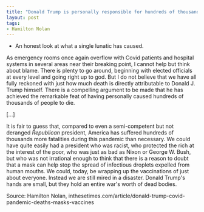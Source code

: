 ```yaml
---
title: "Donald Trump is personally responsible for hundreds of thousands of COVID deaths"
layout: post
tags:
- Hamilton Nolan
---
```


- An honest look at what a single lunatic has caused.

As emergency rooms once again overflow with Covid patients and hospital systems in several areas near their breaking point, I cannot help but think about blame. There is plenty to go around, beginning with elected officials at every level and going right up to god. But I do not believe that we have all fully reckoned with just how much death is directly attributable to Donald J. Trump himself. There is a compelling argument to be made that he has achieved the remarkable feat of having personally caused hundreds of thousands of people to die.

[...]

It is fair to guess that, compared to even a semi-competent but not deranged *Republican* president, America has suffered hundreds of thousands more fatalities during this pandemic than necessary. We could have quite easily had a president who was racist, who protected the rich at the interest of the poor, who was just as bad as Nixon or George W. Bush, but who was not irrational enough to think that there is a reason to doubt that a mask can help stop the spread of infectious droplets expelled from human mouths. We could, today, be wrapping up the vaccinations of just about everyone. Instead we are still mired in a disaster. Donald Trump's hands are small, but they hold an entire war's worth of dead bodies.

Source: Hamilton Nolan, inthesetimes.com/article/donald-trump-covid-pandemic-deaths-masks-vaccines
